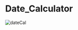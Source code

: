 # Date_Calculator

![dateCal](https://user-images.githubusercontent.com/47625626/58107486-9abeac00-7bf2-11e9-9d7b-d320a98ed3ee.png)
